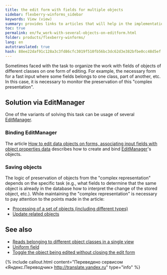 ```yaml
---
title: the edit form with fields for multiple objects
sidebar: flexberry-winforms_sidebar
keywords: View (view)
summary: provides links to articles that will help in the implementation of the work with fields of objects of different classes on one form of editing by ispolzovaniya several EditManager
toc: true
permalink: en/fw_work-with-several-objects-on-editform.html
folder: products/flexberry-winforms/
lang: en
autotranslated: true
hash: 88ee22daf91c128a3c3fd86cfc3019f510fb56bc3dc62d3e382bfbe0cc48d5ef
---
```

Sometimes faced with the task to organize the work with fields of objects of different classes on one form of editing. For example, the necessary form for a fast input where some fields belongs to one class, part of another, etc. In this case, it is necessary to monitor the preservation of this "complex presentation".

## Solution via EditManager
One of the variants of solving this task can be usage of several [EditManager](fw_editmanager.html).

### Binding EditManager
The article [How to edit data objects on forms, associating input fields with object properties data](fw_edit-objects-on-forms.html) describes how to create and bind [EditManager](fw_editmanager.html)'s objects.

### Saving objects
The logic of preservation of objects from the "complex representation" depends on the specific task (e.g., what fields to determine that the same object is already in the database how to interpret the change of the stored object, etc.).
While maintaining the "complex representation" is necessary to pay attention to the points made in the article:
* [Processing of a set of objects (including different types)](fo_processing-multiple-objects.html)
* [Update related objects](fo_update-related-objects.html)

## See also
* [Reads belonging to different object classes in a single view](fo_reading-several-types-objects.html)
* [Uniform field](fw_uni-win-edit.html)
* [Toggle the object being edited without closing the edit form ](fw_switch-editing-object.html)


{% include callout.html content="Переведено сервисом «Яндекс.Переводчик» <http://translate.yandex.ru>" type="info" %}